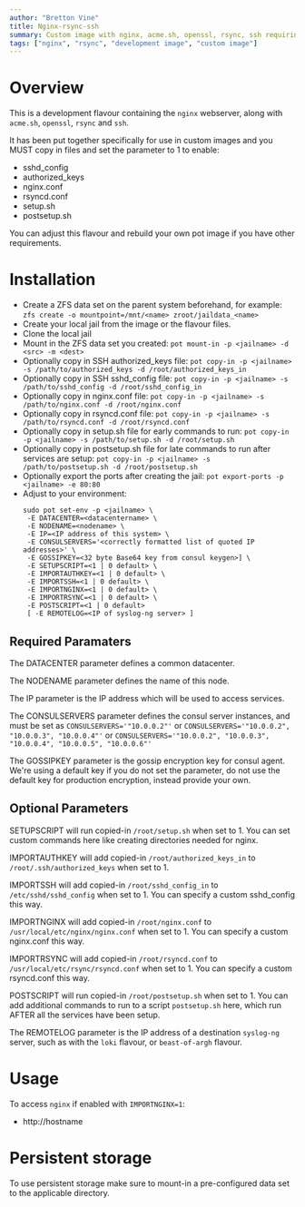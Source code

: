 ```yaml
---
author: "Bretton Vine"
title: Nginx-rsync-ssh
summary: Custom image with nginx, acme.sh, openssl, rsync, ssh requiring copied-in config files
tags: ["nginx", "rsync", "development image", "custom image"]
---
```


# Overview

This is a development flavour containing the ```nginx``` webserver, along with ```acme.sh```, ```openssl```, ```rsync``` and ```ssh```.

It has been put together specifically for use in custom images and you MUST copy in files and set the parameter to 1 to enable:
- sshd_config
- authorized_keys
- nginx.conf
- rsyncd.conf
- setup.sh
- postsetup.sh

You can adjust this flavour and rebuild your own pot image if you have other requirements.

# Installation

* Create a ZFS data set on the parent system beforehand, for example:
  ```zfs create -o mountpoint=/mnt/<name> zroot/jaildata_<name>```
* Create your local jail from the image or the flavour files.
* Clone the local jail
* Mount in the ZFS data set you created:
  ```pot mount-in -p <jailname> -d <src> -m <dest>```
* Optionally copy in SSH authorized_keys file:
  ```pot copy-in -p <jailname> -s /path/to/authorized_keys -d /root/authorized_keys_in```
* Optionally copy in SSH sshd_config file:
  ```pot copy-in -p <jailname> -s /path/to/sshd_config -d /root/sshd_config_in```
* Optionally copy in nginx.conf file:
  ```pot copy-in -p <jailname> -s /path/to/nginx.conf -d /root/nginx.conf```
* Optionally copy in rsyncd.conf file:
  ```pot copy-in -p <jailname> -s /path/to/rsyncd.conf -d /root/rsyncd.conf```
* Optionally copy in setup.sh file for early commands to run:
  ```pot copy-in -p <jailname> -s /path/to/setup.sh -d /root/setup.sh```
* Optionally copy in postsetup.sh file for late commands to run after services are setup:
  ```pot copy-in -p <jailname> -s /path/to/postsetup.sh -d /root/postsetup.sh```
* Optionally export the ports after creating the jail:
  ```pot export-ports -p <jailname> -e 80:80```
* Adjust to your environment:
  ```
  sudo pot set-env -p <jailname> \
   -E DATACENTER=<datacentername> \
   -E NODENAME=<nodename> \
   -E IP=<IP address of this system> \
   -E CONSULSERVERS='<correctly formatted list of quoted IP addresses>' \
   -E GOSSIPKEY=<32 byte Base64 key from consul keygen>] \
   -E SETUPSCRIPT=<1 | 0 default> \
   -E IMPORTAUTHKEY=<1 | 0 default> \
   -E IMPORTSSH=<1 | 0 default> \
   -E IMPORTNGINX=<1 | 0 default> \
   -E IMPORTRSYNC=<1 | 0 default> \
   -E POSTSCRIPT=<1 | 0 default>
   [ -E REMOTELOG=<IP of syslog-ng server> ]
  ```

## Required Paramaters
The DATACENTER parameter defines a common datacenter.

The NODENAME parameter defines the name of this node.

The IP parameter is the IP address which will be used to access services.

The CONSULSERVERS parameter defines the consul server instances, and must be set as ```CONSULSERVERS='"10.0.0.2"'``` or ```CONSULSERVERS='"10.0.0.2", "10.0.0.3", "10.0.0.4"'``` or ```CONSULSERVERS='"10.0.0.2", "10.0.0.3", "10.0.0.4", "10.0.0.5", "10.0.0.6"'```

The GOSSIPKEY parameter is the gossip encryption key for consul agent. We're using a default key if you do not set the parameter, do not use the default key for production encryption, instead provide your own.

## Optional Parameters
SETUPSCRIPT will run copied-in ```/root/setup.sh``` when set to 1. You can set custom commands here like creating directories needed for nginx.

IMPORTAUTHKEY will add copied-in ```/root/authorized_keys_in``` to ```/root/.ssh/authorized_keys``` when set to 1.

IMPORTSSH will add copied-in ```/root/sshd_config_in``` to ```/etc/sshd/sshd_config``` when set to 1. You can specify a custom sshd_config this way.

IMPORTNGINX will add copied-in ```/root/nginx.conf``` to ```/usr/local/etc/nginx/nginx.conf``` when set to 1. You can specify a custom nginx.conf this way.

IMPORTRSYNC will add copied-in ```/root/rsyncd.conf``` to ```/usr/local/etc/rsync/rsyncd.conf``` when set to 1. You can specify a custom rsyncd.conf this way.

POSTSCRIPT will run copied-in ```/root/postsetup.sh``` when set to 1. You can add additional commands to run to a script ```postsetup.sh``` here, which run AFTER all the services have been setup.

The REMOTELOG parameter is the IP address of a destination ```syslog-ng``` server, such as with the ```loki``` flavour, or ```beast-of-argh``` flavour.

# Usage
To access ```nginx``` if enabled with ```IMPORTNGINX=1```:
* http://hostname

# Persistent storage
To use persistent storage make sure to mount-in a pre-configured data set to the applicable directory.
